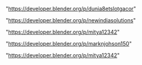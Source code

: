 "https://developer.blender.org/p/dunia8etslotgacor"

"https://developer.blender.org/p/newindiasolutions"

"https://developer.blender.org/p/mitya12342"

"https://developer.blender.org/p/marknjohson150"

 
"https://developer.blender.org/p/mitya12342"


 
